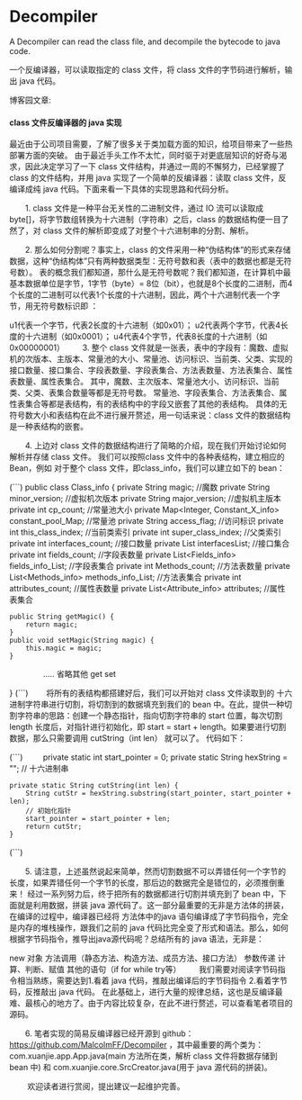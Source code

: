 # Decompiler
A Decompiler can read the class file, and decompile the bytecode to java code.

一个反编译器，可以读取指定的 class 文件，将 class 文件的字节码进行解析，输出 java 代码。



博客园文章:

#### class 文件反编译器的 java 实现
  最近由于公司项目需要，了解了很多关于类加载方面的知识，给项目带来了一些热部署方面的突破。 由于最近手头工作不太忙，同时驱于对更底层知识的好奇与渴求，因此决定学习了一下 class 文件结构，并通过一周的不懈努力，已经掌握了class 的文件结构，并用 java 实现了一个简单的反编译器：读取 class 文件，反编译成纯 java 代码。下面来看一下具体的实现思路和代码分析。

　　1. class 文件是一种平台无关性的二进制文件，通过 IO 流可以读取成byte[]，将字节数组转换为十六进制（字符串）之后，class 的数据结构便一目了然了，对 class 文件的解析即变成了对整个十六进制串的分割、解析。

　　2. 那么如何分割呢？事实上，class 的文件采用一种“伪结构体”的形式来存储数据，这种“伪结构体”只有两种数据类型：无符号数和表（表中的数据也都是无符号数）。 表的概念我们都知道，那什么是无符号数呢？我们都知道，在计算机中最基本数据单位是字节，1字节（byte）= 8位（bit），也就是8个长度的二进制，而4个长度的二进制可以代表1个长度的十六进制，因此，两个十六进制代表一个字节，用无符号数标识即 ：

u1代表一个字节，代表2长度的十六进制（如0x01）；
u2代表两个字节，代表4长度的十六进制（如0x0001）；
u4代表4个字节，代表8长度的十六进制（如0x00000001）
　　3. 整个 class 文件就是一张表，表中的字段有：魔数、虚拟机的次版本、主版本、常量池的大小、常量池、访问标识、当前类、父类、实现的接口数量、接口集合、字段表数量、字段表集合、方法表数量、方法表集合、属性表数量、属性表集合。   其中，魔数、主次版本、常量池大小、访问标识、当前类、父类、表集合数量等都是无符号数。     常量池、字段表集合、方法表集合、属性表集合等都是表结构，有的表结构中的字段又嵌套了其他的表结构。  具体的无符号数大小和表结构在此不进行展开赘述，用一句话来说：class 文件的数据结构是一种表结构的嵌套。

　　4. 上边对 class 文件的数据结构进行了简略的介绍，现在我们开始讨论如何解析并存储 class 文件。 我们可以按照class 文件中的各种表结构，建立相应的 Bean，例如 对于整个 class 文件，即class_info，我们可以建立如下的 bean：

(```)
public class Class_info {
    private String magic;  //魔数
    private String minor_version;  //虚拟机次版本
    private String major_version;  //虚拟机主版本
    private int cp_count;  //常量池大小
    private Map<Integer, Constant_X_info> constant_pool_Map;  //常量池
    private String access_flag;  //访问标识
    private int this_class_index;  //当前类索引
    private int super_class_index;  //父类索引
    private int interfaces_count;  //接口数量
    private List<Integer> interfacesList;  //接口集合
    private int fields_count;  //字段表数量
    private List<Fields_info> fields_info_List;  //字段表集合
    private int Methods_count;  //方法表数量
    private List<Methods_info> methods_info_List;  //方法表集合
    private int attributes_count;  //属性表数量
    private List<Attribute_info> attributes;  //属性表集合
    
    public String getMagic() {
        return magic;
    }
    public void setMagic(String magic) {
        this.magic = magic;
    }
　　
　　..... 省略其他 get set

}
(```)
　　将所有的表结构都搭建好后，我们可以开始对 class 文件读取到的 十六进制字符串进行切割，将切割到的数据填充到我们的 bean 中。在此，提供一种切割字符串的思路：创建一个静态指针，指向切割字符串的 start 位置，每次切割length 长度后，对指针进行初始化，即 start = start + length。如果要进行切割数据，那么只需要调用 cutString（int len） 就可以了。 代码如下：

(```)
　　 private static int start_pointer = 0; 
    private static String hexString = ""; // 十六进制串

    private static String cutString(int len) {
        String cutStr = hexString.substring(start_pointer, start_pointer + len);
        // 初始化指针
        start_pointer = start_pointer + len;
        return cutStr;
    }
(```)
　　

　　5. 请注意，上述虽然说起来简单，然而切割数据不可以弄错任何一个字节的长度，如果弄错任何一个字节的长度，那后边的数据完全是错位的，必须推倒重来！ 经过一系列努力后，终于把所有的数据都进行切割并填充到了 bean 中，下面就是利用数据，拼装 java 源代码了。这一部分最重要的无非是方法体的拼装，在编译的过程中，编译器已经将 方法体中的java 语句编译成了字节码指令，完全是内存的堆栈操作，跟我们之前的 java 代码比完全变了形式和语法。那么，如何根据字节码指令，推导出java源代码呢？总结所有的 java 语法，无非是：

new 对象 
方法调用（静态方法、构造方法、成员方法、接口方法）
参数传递
计算、判断、赋值
其他的语句（if for while try等）
　　我们需要对阅读字节码指令相当熟练，需要达到1.看着 java 代码，推敲出编译后的字节码指令 2.看着字节码，反推敲出 java 代码。  在此基础上，进行大量的规律总结，这也是反编译最难、最核心的地方了。由于内容比较复杂，在此不进行赘述，可以查看笔者项目的源码。

 

　　6. 笔者实现的简易反编译器已经开源到 github： https://github.com/MalcolmFF/Decompiler ，其中最重要的两个类为：com.xuanjie.app.App.java(main 方法所在类，解析 class 文件将数据存储到 bean 中) 和 com.xuanjie.core.SrcCreator.java(用于 java 源代码的拼装)。

　　   欢迎读者进行赏阅，提出建议一起维护完善。

